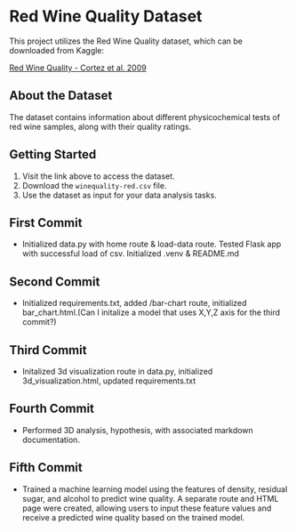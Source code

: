 # Red Wine Quality Dataset

This project utilizes the Red Wine Quality dataset, which can be downloaded from Kaggle:

[Red Wine Quality - Cortez et al. 2009](https://www.kaggle.com/datasets/uciml/red-wine-quality-cortez-et-al-2009)

## About the Dataset

The dataset contains information about different physicochemical tests of red wine samples, along with their quality ratings.

## Getting Started

1. Visit the link above to access the dataset.
2. Download the `winequality-red.csv` file.
3. Use the dataset as input for your data analysis tasks.

## First Commit

- Initialized data.py with home route & load-data route. Tested Flask app with successful load of csv. Initialized .venv & README.md

## Second Commit

- Initialized requirements.txt, added /bar-chart route, initialized bar_chart.html.(Can I initalize a model that uses X,Y,Z axis for the third commit?)

## Third Commit

- Initalized 3d visualization route in data.py, initialized 3d_visualization.html, updated requirements.txt

## Fourth Commit

- Performed 3D analysis, hypothesis, with associated markdown documentation.

## Fifth Commit

- Trained a machine learning model using the features of density, residual sugar, and alcohol to predict wine quality. A separate route and HTML page were created, allowing users to input these feature values and receive a predicted wine quality based on the trained model.